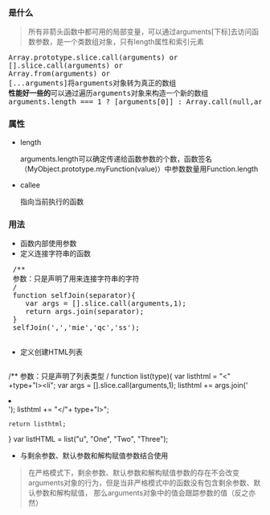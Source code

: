 ### 是什么

> 所有非箭头函数中都可用的局部变量，可以通过arguments[下标]去访问函数参数，是一个类数组对象，只有length属性和索引元素

<pre>
Array.prototype.slice.call(arguments) or
[].slice.call(arguments) or
Array.from(arguments) or
[...arguments]将arguments对象转为真正的数组
<b>性能好一些的</b>可以通过遍历arguments对象来构造一个新的数组
arguments.length === 1 ? [arguments[0]] : Array.call(null,arguments)
</pre>

### 属性

- length
  
  arguments.length可以确定传递给函数参数的个数，函数签名（MyObject.prototype.myFunction(value)）中参数数量用Function.length
  
- callee
  
  指向当前执行的函数

### 用法
 
 - 函数内部使用参数
 - 定义连接字符串的函数
 
 <pre>
 /**
 参数：只是声明了用来连接字符串的字符
 /
 function selfJoin(separator){
    var args = [].slice.call(arguments,1);
    return args.join(separator);
 }
 selfJoin(',','mie','qc','ss');
 </pre>

- 定义创建HTML列表
  <pre>
 /**
 参数：只是声明了列表类型
 /
 function list(type){
    var listhtml = "<" +type+"l><li";
    var args = [].slice.call(arguments,1);
    listhtml += args.join('<li></li>');
    listhtml += "</li></"+ type+"l>";
    
    return listhtml;
 }
 var listHTML = list("u", "One", "Two", "Three");
 </pre>
 
 - 与剩余参数、默认参数和解构赋值参数结合使用
 
 > 在严格模式下，剩余参数、默认参数和解构赋值参数的存在不会改变 arguments对象的行为，但是当非严格模式中的函数没有包含剩余参数、默认参数和解构赋值，
 那么arguments对象中的值会跟踪参数的值（反之亦然）
